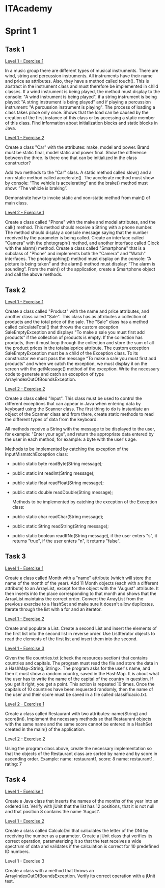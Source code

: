 # ITAcademy

# Sprint 1

## Task 1

[Level 1 - Exercise 1](https://github.com/marinaaguiar/ITAcademy/tree/main/src/main/java/io/alecrim/itacademy/sprint1/task1/n1exercise1)

In a music group there are different types of musical instruments. There are wind, string and percussion instruments.
All instruments have their name and price as attributes. Also, they have a method called touch(). This is abstract in the instrument class and must therefore be implemented in child classes. If a wind instrument is being played, the method must display to the console: "A wind instrument is being played", if a string instrument is being played: "A string instrument is being played" and if playing a percussion instrument: "A percussion instrument is playing".
The process of loading a class takes place only once. Shows that the load can be caused by the creation of the first instance of this class or by accessing a static member of this class. 
Find information about initialization blocks and static blocks in Java.

[Level 1 - Exercise 2](https://github.com/marinaaguiar/ITAcademy/tree/main/src/main/java/io/alecrim/itacademy/sprint1/task1/n1exercise2)

Create a class "Car" with the attributes: make, model and power. Brand must be static final, model static and power final. Show the difference between the three. Is there one that can be initialized in the class constructor?

Add two methods to the "Car" class. A static method called slow() and a non-static method called accelerate(). The accelerate method must show by console: “The vehicle is accelerating” and the brake() method must show: “The vehicle is braking”. 

Demonstrate how to invoke static and non-static method from main() of main class.

[Level 2 - Exercise 1](https://github.com/marinaaguiar/ITAcademy/tree/main/src/main/java/io/alecrim/itacademy/sprint1/task1/n2exercise1)

Create a class called "Phone" with the make and model attributes, and the call() method. This method should receive a String with a phone number. The method should display a console message saying that the number received by the parameter is being called. 
Create an interface called "Camera" with the photograph() method, and another interface called Clock with the alarm() method.
Create a class called "Smartphone" that is a subclass of "Phone" and implements both the "Camera" and "Watch" interfaces.
The photographing() method must display on the console: “A picture is being taken” and the alarm() method must display: “The alarm is sounding”.
From the main() of the application, create a Smartphone object and call the above methods.

## Task 2 

[Level 1 - Exercise 1](https://github.com/marinaaguiar/ITAcademy/tree/main/src/main/java/io/alecrim/itacademy/sprint1/task2/n1exercise1)

Create a class called "Product" with the name and price attributes, and another class called "Sale". This class has as attributes a collection of products and the total price of the sale.
The "Sale" class has a method called calculateTotal() that throws the custom exception SaleEmptyException and displays "To make a sale you must first add products" if the collection of products is empty. If the collection has products, then it must loop through the collection and store the sum of all the product prices in the totalsaleprice attribute.
The custom exception SaleEmptyException must be a child of the Exception class. To its constructor we must pass the message “To make a sale you must first add products” and when we catch the exception, we must display it on the screen with the getMessage() method of the exception.
Write the necessary code to generate and catch an exception of type ArrayIndexOutOfBoundsException.

[Level 2 - Exercise 2](https://github.com/marinaaguiar/ITAcademy/tree/main/src/main/java/io/alecrim/itacademy/sprint1/task2/n2exercise1)

Create a class called "Input". This class must be used to control the different exceptions that can appear in Java when entering data by keyboard using the Scanner class.
The first thing to do is instantiate an object of the Scanner class and from there, create static methods to read the different types of data from the keyboard. 

All methods receive a String with the message to be displayed to the user, for example: "Enter your age", and return the appropriate data entered by the user in each method, for example: a byte with the user's age.

Methods to be implemented by catching the exception of the InputMismatchException class:
- public static byte readByte(String message);
- public static int readInt(String message);
- public static float readFloat(String message);
- public static double readDouble(String message);

  Methods to be implemented by catching the exception of the Exception class:
- public static char readChar(String message);
- public static String readString(String message);
- public static boolean readIfNo(String message), if the user enters "s", it returns "true", if the user enters "n", it returns "false".


## Task 3

[Level 1 - Exercise 1](https://github.com/marinaaguiar/ITAcademy/tree/main/src/main/java/io/alecrim/itacademy/sprint1/task3/n1exercise1)

Create a class called Month with a "name" attribute (which will store the name of the month of the year). Add 11 Month objects (each with a different attribute) to an ArrayList, except for the object with the "August" attribute. It then inserts into the place corresponding to that month and shows that the ArrayList maintains the correct order.
Convert the ArrayList from the previous exercise to a HashSet and make sure it doesn't allow duplicates.
Iterate through the list with a for and an iterator.


[Level 1 - Exercise 2](https://github.com/marinaaguiar/ITAcademy/tree/main/src/main/java/io/alecrim/itacademy/sprint1/task3/n1exercise2)

Create and populate a List<Integer>. 
Create a second List<Integer> and insert the elements of the first list into the second list in reverse order. 
Use ListIterator objects to read the elements of the first list and insert them into the second.

[Level 1 - Exercise 3](https://github.com/marinaaguiar/ITAcademy/tree/main/src/main/java/io/alecrim/itacademy/sprint1/task3/n1exercise3)

Given the file countries.txt (check the resources section) that contains countries and capitals. The program must read the file and store the data in a HashMap<String, String>. The program asks for the user's name, and then it must show a random country, saved in the HashMap. It is about what the user has to write the name of the capital of the country in question. If you get it right, you get a point. This action is repeated 10 times. Once the capitals of 10 countries have been requested randomly, then the name of the user and their score must be saved in a file called classificacio.txt.

[Level 2 - Exercise 1](https://github.com/marinaaguiar/ITAcademy/tree/main/src/main/java/io/alecrim/itacademy/sprint1/task3/n2exercise1)

Create a class called Restaurant with two attributes: name(String) and score(int). Implement the necessary methods so that Restaurant objects with the same name and the same score cannot be entered in a HashSet created in the main() of the application.

[Level 2 - Exercise 2](https://github.com/marinaaguiar/ITAcademy/tree/main/src/main/java/io/alecrim/itacademy/sprint1/task3/n2exercise2) 

Using the program class above, create the necessary implementation so that the objects of the Restaurant class are sorted by name and by score in ascending order. 
Example: 
name: restaurant1, score: 8
name: restaurant1, rating: 7

## Task 4

[Level 1 - Exercise 1](https://github.com/marinaaguiar/ITAcademy/tree/main/src/main/java/io/alecrim/itacademy/sprint1/task4/n1exercise1)

Create a Java class that inserts the names of the months of the year into an ordered list.
Verify with jUnit that the list has 12 positions, that it is not null and that position 8 contains the name 'August'.

[Level 1 - Exercise 2](https://github.com/marinaaguiar/ITAcademy/tree/main/src/main/java/io/alecrim/itacademy/sprint1/task4/n1exercise2)

Create a class called CalculoDni that calculates the letter of the DNI by receiving the number as a parameter.
Create a jUnit class that verifies its correct operation, parameterizing it so that the test receives a wide spectrum of data and validates if the calculation is correct for 10 predefined ID numbers.

Level 1 - Exercise 3

Create a class with a method that throws an ArrayIndexOutOfBoundsException.
Verify its correct operation with a jUnit test.













